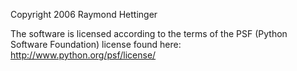 Copyright 2006 Raymond Hettinger

The software is licensed according to the terms of the PSF (Python Software Foundation) license found here: http://www.python.org/psf/license/
